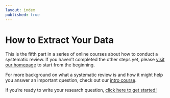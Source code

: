 ```yaml
---
layout: index
published: true
---
```


# How to Extract Your Data

This is the fifth part in a series of online courses about how to conduct a systematic review. If you haven’t completed the other steps yet, please <a href = "https://evsynthacademy.org/">visit our homepage</a> to start from the beginning.

For more background on what a systematic review is and how it might help you answer an important question, check out our <a href = "http://evsynthacademy.org/Intro-Evidence-Synthesis/">intro course</a>. 

If you’re ready to write your research question, [click here to get started!]({{site.baseurl}}/modules/good%20questions/intro/)
